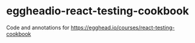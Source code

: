 # eggheadio-react-testing-cookbook
Code and annotations for https://egghead.io/courses/react-testing-cookbook
